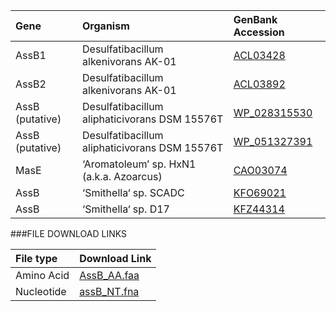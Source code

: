 Gene | Organism | GenBank Accession |
 :--- | :--- | :--- |
| AssB1 | Desulfatibacillum alkenivorans AK-01 | [ACL03428](http://www.ncbi.nlm.nih.gov/protein/ACL03428) |
| AssB2 | Desulfatibacillum alkenivorans AK-01 | [ACL03892](http://www.ncbi.nlm.nih.gov/protein/ACL03892) |
| AssB (putative) | Desulfatibacillum aliphaticivorans DSM 15576T | [WP_028315530](http://www.ncbi.nlm.nih.gov/protein/WP_028315530) |
| AssB (putative) | Desulfatibacillum aliphaticivorans DSM 15576T | [WP_051327391](http://www.ncbi.nlm.nih.gov/protein/WP_051327391) |
| MasE | ‘Aromatoleum’ sp. HxN1 (a.k.a. Azoarcus) | [CAO03074](http://www.ncbi.nlm.nih.gov/protein/CAO03074) |
| AssB | ‘Smithella‘ sp.  SCADC | [KFO69021](http://www.ncbi.nlm.nih.gov/protein/KFO69021) |
| AssB | ‘Smithella‘ sp.  D17 | [KFZ44314](http://www.ncbi.nlm.nih.gov/protein/KFZ44314) |

###FILE DOWNLOAD LINKS

 File type | Download Link |
 :--- | :---------- | 
| Amino Acid | [AssB_AA.faa](amino_acid/AssB_AA.faa) |
| Nucleotide | [assB_NT.fna](nucleotide/assB_NT.fna) |
